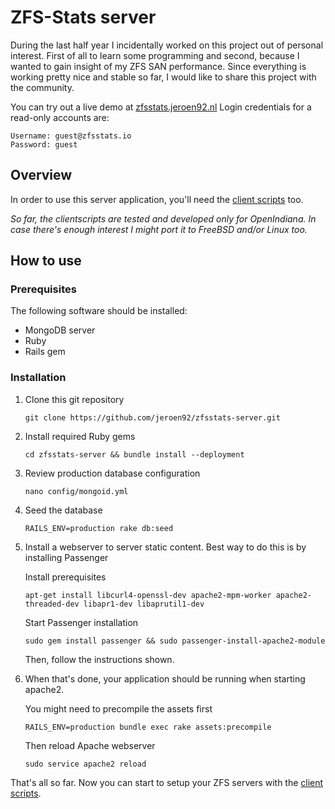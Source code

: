 # ZFS-Stats server
During the last half year I incidentally worked on this project out of personal interest. First of all to learn some programming and second, because I wanted to gain insight of my ZFS SAN performance. Since everything is working pretty nice and stable so far, I would like to share this project with the community.

You can try out a live demo at [zfsstats.jeroen92.nl](http://zfsstats.jeroen92.nl)
Login credentials for a read-only accounts are:
```
Username: guest@zfsstats.io
Password: guest
```

## Overview

In order to use this server application, you'll need the [client scripts](https://github.com/jeroen92/zfsstats-clientscripts) too. 

*So far, the clientscripts are tested and developed only for OpenIndiana. In case there's enough interest I might port it to FreeBSD and/or Linux too.*

## How to use

### Prerequisites

The following software should be installed:

- MongoDB server
- Ruby
- Rails gem

### Installation

1. Clone this git repository

	`git clone https://github.com/jeroen92/zfsstats-server.git`
	
2. Install required Ruby gems

	`cd zfsstats-server && bundle install --deployment`
	
3. Review production database configuration

	`nano config/mongoid.yml`
	
4. Seed the database

	`RAILS_ENV=production rake db:seed`
	
5. Install a webserver to server static content. Best way to do this is by installing Passenger

	Install prerequisites
	
	`apt-get install libcurl4-openssl-dev apache2-mpm-worker apache2-threaded-dev libapr1-dev libaprutil1-dev`
	
	Start Passenger installation
	
	`sudo gem install passenger && sudo passenger-install-apache2-module`

	Then, follow the instructions shown.
	
6. When that's done, your application should be running when starting apache2.

	You might need to precompile the assets first
	
	`RAILS_ENV=production bundle exec rake assets:precompile`
	
	Then reload Apache webserver
	
	`sudo service apache2 reload`

That's all so far. Now you can start to setup your ZFS servers with the [client scripts](https://github.com/jeroen92/zfsstats-clientscripts).
